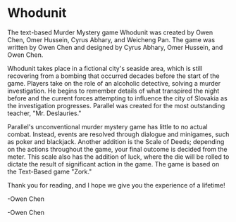 # Whodunit

The text-based Murder Mystery game Whodunit was created by Owen Chen, Omer Hussein, Cyrus Abhary, and Weicheng Pan. The game was written by Owen Chen and designed by Cyrus Abhary, Omer Hussein, and Owen Chen.

Whodunit takes place in a fictional city's seaside area, which is still recovering from a bombing that occurred decades before the start of the game. Players take on the role of an alcoholic detective, solving a murder investigation. He begins to remember details of what transpired the night before and the current forces attempting to influence the city of Slovakia as the investigation progresses. Parallel was created for the most outstanding teacher, "Mr. Deslauries."

Parallel's unconventional murder mystery game has little to no actual combat. Instead, events are resolved through dialogue and minigames, such as poker and blackjack. Another addition is the Scale of Deeds; depending on the actions throughout the game, your final outcome is decided from the meter. This scale also has the addition of luck, where the die will be rolled to dictate the result of significant action in the game. The game is based on the Text-Based game "Zork."

Thank you for reading, and I hope we give you the experience of a lifetime!

-Owen Chen

-Owen Chen